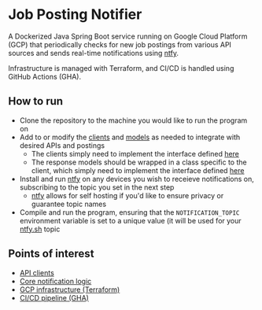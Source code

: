 # Job Posting Notifier
A Dockerized Java Spring Boot service running on Google Cloud Platform (GCP) that periodically checks for new job postings from various API sources and sends real-time notifications using [ntfy](https://ntfy.sh/).

Infrastructure is managed with Terraform, and CI/CD is handled using GitHub Actions (GHA).

## How to run
- Clone the repository to the machine you would like to run the program on
- Add to or modify the [clients](src/main/java/com/lvnlx/job/posting/notifier/client) and [models](src/main/java/com/lvnlx/job/posting/notifier/model) as needed to integrate with desired APIs and postings
  - The clients simply need to implement the interface defined [here](https://github.com/LvnLx/job-posting-notifier/blob/main/src/main/java/com/lvnlx/job/posting/notifier/client/Client.java)
  - The response models should be wrapped in a class specific to the client, which simply need to implement the interface defined [here](src/main/java/com/lvnlx/job/posting/notifier/model/Job.java)
- Install and run [ntfy](https://ntfy.sh/) on any devices you wish to receieve notifications on, subscribing to the topic you set in the next step
  - [ntfy](https://ntfy.sh/) allows for self hosting if you'd like to ensure privacy or guarantee topic names
- Compile and run the program, ensuring that the `NOTIFICATION_TOPIC` environment variable is set to a unique value (it will be used for your [ntfy.sh](https://ntfy/) topic

## Points of interest
- [API clients](src/main/java/com/lvnlx/job/posting/notifier/client)
- [Core notification logic](src/main/java/com/lvnlx/job/posting/notifier/service/JobPostingNotifier.java)
- [GCP infrastructure (Terraform)](/terraform)
- [CI/CD pipeline (GHA)](.github/workflows/deploy.yml)
